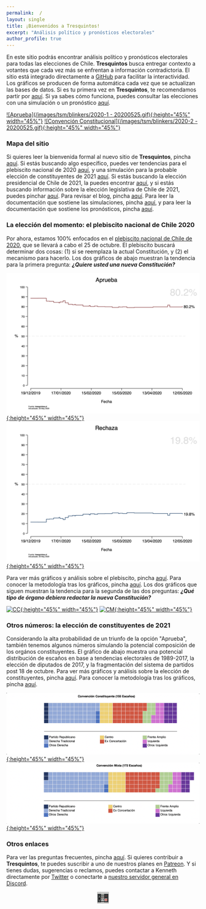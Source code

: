 ```yaml
---
permalink:  /
layout: single
title: ¡Bienvenidos a Tresquintos!
excerpt: "Análisis político y pronósticos electorales"
author_profile: true
---
```


En este sitio podrás encontrar análisis político y pronósticos electorales para todas las elecciones de Chile. **Tresquintos** busca entregar contexto a votantes que cada vez más se enfrentan a información contradictoria. El sitio está integrado directamente a [GitHub](https://github.com/) para facilitar la interactividad. Los gráficos se producen de forma automática cada vez que se actualizan las bases de datos. Si es tu primera vez en **Tresquintos**, te recomendamos partir por [aquí](https://tresquintos.cl/faq/). Si ya sabes cómo funciona, puedes consultar las elecciones con una simulación o un pronóstico [aquí](https://tresquintos.cl/elecciones/).

[![Aprueba](/images/tsm/blinkers/2020-1 - 20200525.gif){:height="45%" width="45%"}](https://tresquintos.cl/presidenciales2021/) [![Convención Constitucional](/images/tsm/blinkers/2020-2 - 20200525.gif){:height="45%" width="45%"}](https://tresquintos.cl/presidenciales2021/)


### Mapa del sitio

Si quieres leer la bienvenida formal al nuevo sitio de **Tresquintos**, pincha [aquí](https://tresquintos.cl/posts/2020/03/bienvenidos/). Si estás buscando algo específico, puedes ver tendencias para el plebiscito nacional de 2020 [aquí](https://tresquintos.cl/plebiscito2020/), y una simulación para la probable elección de constituyentes de 2021 [aquí](https://tresquintos.cl/constituyentes2021/). Si estás buscando la elección presidencial de Chile de 2021, la puedes encontrar [aquí](https://tresquintos.cl/presidenciales2021/), y si estás buscando información sobre la elección legislativa de Chile de 2021, puedes pinchar [aquí](https://tresquintos.cl/legislativa2021/). Para revisar el blog, pincha [aquí](https://tresquintos.cl/year-archive/). Para leer la documentación que sostiene las simulaciones, pincha [aquí](https://tresquintos.cl/sx/), y para leer la documentación que sostiene los pronósticos, pincha [aquí](https://tresquintos.cl/tsm/).


### La elección del momento: el plebiscito nacional de Chile 2020

Por ahora, estamos 100% enfocados en el [plebiscito nacional de Chile de 2020](https://es.wikipedia.org/wiki/Plebiscito_nacional_de_Chile_de_2020), que se llevará a cabo el 25 de octubre. El plebiscito buscará determinar dos cosas: (1) si se reemplaza la actual Constitución, y (2) el mecanismo para hacerlo. Los dos gráficos de abajo muestran la tendencia para la primera pregunta: ***¿Quiere usted una nueva Constitución?***

[![Aprueba](./images/tsm/ts_2020-1_Aprueba.png){:height="45%" width="45%"}](https://tresquintos.cl/plebiscito2020/) [![Rechaza](./images/tsm/ts_2020-1_Rechaza.png){:height="45%" width="45%"}](https://tresquintos.cl/plebiscito2020/)

Para ver más gráficos y análisis sobre el plebiscito, pincha [aquí](http://tresquintos.cl/plebiscito2020). Para conocer la metodología tras los gráficos, pincha [aquí](https://tresquintos.cl/tsm/). Los dos gráficos que siguen muestran la tendencia para la segunda de las dos preguntas: ***¿Qué tipo de órgano debiera redactar la nueva Constitución?***

[![CC](/images/tsm/ts_2020-2_Convención%20Constituyente.png){:height="45%" width="45%"}](https://tresquintos.cl/plebiscito2020/) [![CM](/images/tsm/ts_2020-2_Convención%20Mixta.png){:height="45%" width="45%"}](https://tresquintos.cl/plebiscito2020/)


### Otros números: la elección de constituyentes de 2021

Considerando la alta probabilidad de un triunfo de la opción "Aprueba", también tenemos algunos números simulando la potencial composición de los orgános constituyentes. El gráfico de abajo muestra una potencial distribución de escaños en base a tendencias electorales de 1989-2017, la elección de diputados de 2017, y la fragmentación del sistema de partidos post 18 de octubre. Para ver más gráficos y análisis sobre la elección de constituyentes, pincha [aquí](http://tresquintos.cl/constituyentes2021). Para conocer la metodología tras los gráficos, pincha [aquí](https://tresquintos.cl/sx/).

[![Convención Constitucional](/images/constituyente2021/cc.png){:height="45%" width="45%"}](https://tresquintos.cl/constituyentes2021/) [![Convención Mixta](/images/constituyente2021/cm.png){:height="45%" width="45%"}](https://tresquintos.cl/constituyentes2021/)


### Otros enlaces

Para ver las preguntas frecuentes, pincha [aquí](https://tresquintos.cl/faq/). Si quieres contribuir a **Tresquintos**, te puedes suscribir a uno de nuestros planes en [Patreon](https://www.patreon.com/tresquintos/). Y si tienes dudas, sugerencias o reclamos, puedes contactar a Kenneth directamente por [Twitter](https://www.twitter.com/kennethbunker) o conectarte a [nuestro servidor general en Discord](https://discord.gg/qPDkg67).


<!-- Mailchimp -->
<script type="text/javascript" src="//downloads.mailchimp.com/js/signup-forms/popup/unique-methods/embed.js" data-dojo-config="usePlainJson: true, isDebug: false"></script><script type="text/javascript">window.dojoRequire(["mojo/signup-forms/Loader"], function(L) { L.start({"baseUrl":"mc.us15.list-manage.com","uuid":"3a6f5773bbbc78ea5a0003f67","lid":"8c164eff0f","uniqueMethods":true}) })</script>


<!-- NES -->
<style>
.aligncenter {
    text-align: center;
}
</style>
<p class="aligncenter">
    <img src="/images/nes.png" width="30" height="30" alt="konami" />
</p>
<script src="/js/topsecret.js"></script>

<script src="/js/cyberdelia.js"></script>

<script type="text/javascript"> var msTag = {"site":"tnw","page":"home","cyberdelia_page_type":"home","data":{"sponsorName":false,"isSponsoredCategory":false}}</script>

<script src="https://cdn0.tnwcdn.com/wp-content/themes/cyberdelia/assets/js/app.min.js?v=1585558461" type="text/javascript" async=""></script>



<!-- Favicon -->
<link rel="apple-touch-icon" sizes="180x180" href="/apple-touch-icon.png">
<link rel="icon" type="image/png" sizes="32x32" href="/favicon-32x32.png">
<link rel="icon" type="image/png" sizes="16x16" href="/favicon-16x16.png">
<link rel="manifest" href="/site.webmanifest">
<link rel="mask-icon" href="/safari-pinned-tab.svg" color="#5bbad5">
<meta name="msapplication-TileColor" content="#b91d47">
<meta name="theme-color" content="#ffffff">


<!-- Finisce sempre così, con la morte.
Prima però c’è stata la vita,
nascosta sotto i bla, bla, bla, bla, bla.
È tutto sedimentato sotto il chiacchiericcio e il rumore:
il silenzio e il sentimento,
l’emozione e la paura,
gli sparuti incostanti sprazzi di bellezza
e poi lo squallore disgraziato e l’uomo miserabile.
Tutto sepolto nella coperta
dell’imbarazzo dello stare al mondo:
bla, bla, bla, bla.
Altrove c’è l’Altrove,
io non mi occupo dell’Altrove.
Dunque che questo romanzo abbia inizio.
In fondo è solo un trucco, si è solo un trucco. kb. -->
